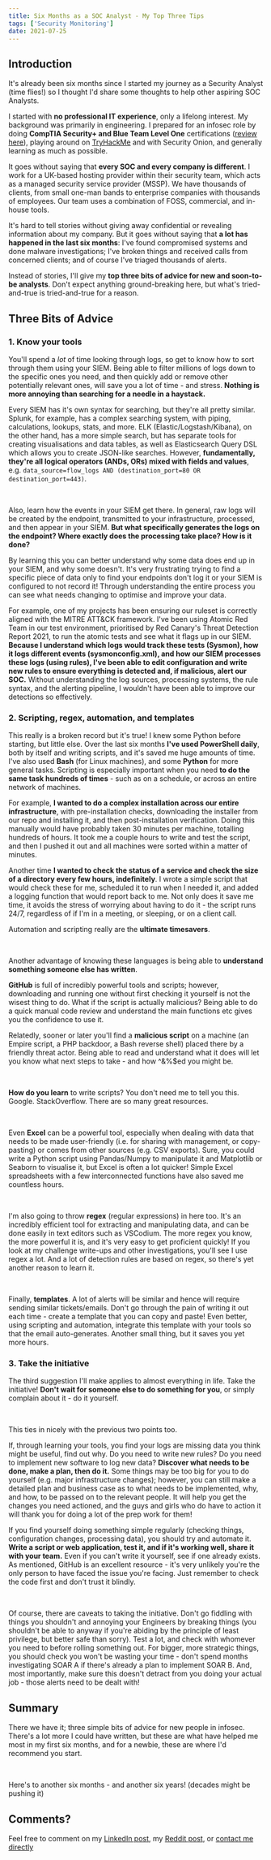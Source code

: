 ```yaml
---
title: Six Months as a SOC Analyst - My Top Three Tips
tags: ['Security Monitoring']
date: 2021-07-25
---
```


## Introduction

It's already been six months since I started my journey as a Security Analyst (time flies!) so I thought I'd share some thoughts to help other aspiring SOC Analysts.

I started with **no professional IT experience**, only a lifelong interest. My background was primarily in engineering. I prepared for an infosec role by doing **CompTIA Security+ and Blue Team Level One** certifications ([review here](http://btl1.gibbins.me)), playing around on [TryHackMe](https://www.jamesgibbins.com/thm-aoc2/) and with Security Onion, and generally learning as much as possible.

It goes without saying that **every SOC and every company is different**. I work for a UK-based hosting provider within their security team, which acts as a managed security service provider (MSSP). We have thousands of clients, from small one-man bands to enterprise companies with thousands of employees. Our team uses a combination of FOSS, commercial, and in-house tools.

It's hard to tell stories without giving away confidential or revealing information about my company. But it goes without saying that **a lot has happened in the last six months**: I've found compromised systems and done malware investigations; I've broken things and received calls from concerned clients; and of course I've triaged thousands of alerts.

Instead of stories, I'll give my **top three bits of advice for new and soon-to-be analysts**. Don't expect anything ground-breaking here, but what's tried-and-true is tried-and-true for a reason.

## Three Bits of Advice

### 1. Know your tools

You'll spend a *lot* of time looking through logs, so get to know how to sort through them using your SIEM. Being able to filter millions of logs down to the specific ones you need, and then quickly add or remove other potentially relevant ones, will save you a lot of time - and stress. **Nothing is more annoying than searching for a needle in a haystack.**

Every SIEM has it's own syntax for searching, but they're all pretty similar. Splunk, for example, has a complex searching system, with piping, calculations, lookups, stats, and more. ELK (Elastic/Logstash/Kibana), on the other hand, has a more simple search, but has separate tools for creating visualisations and data tables, as well as Elasticsearch Query DSL which allows you to create JSON-like searches. However, **fundamentally, they're all logical operators (ANDs, ORs) mixed with fields and values**, e.g. `data_source=flow_logs AND (destination_port=80 OR destination_port=443)`.

<br>

Also, learn how the events in your SIEM get there. In general, raw logs will be created by the endpoint, transmitted to your infrastructure, processed, and then appear in your SIEM. **But what specifically generates the logs on the endpoint? Where exactly does the processing take place? How is it done?**

By learning this you can better understand why some data does end up in your SIEM, and why some doesn't. It's very frustrating trying to find a specific piece of data only to find your endpoints don't log it or your SIEM is configured to not record it! Through understanding the entire process you can see what needs changing to optimise and improve your data.

For example, one of my projects has been ensuring our ruleset is correctly aligned with the MITRE ATT&CK framework. I've been using Atomic Red Team in our test environment, prioritised by Red Canary's Threat Detection Report 2021, to run the atomic tests and see what it flags up in our SIEM. **Because I understand which logs would track these tests (Sysmon), how it logs different events (sysmonconfig.xml), and how our SIEM processes these logs (using rules), I've been able to edit configuration and write new rules to ensure everything is detected and, if malicious, alert our SOC.** Without understanding the log sources, processing systems, the rule syntax, and the alerting pipeline, I wouldn't have been able to improve our detections so effectively.

### 2. Scripting, regex, automation, and templates

This really is a broken record but it's true! I knew some Python before starting, but little else. Over the last six months **I've used PowerShell daily**, both by itself and writing scripts, and it's saved me huge amounts of time. I've also used **Bash** (for Linux machines), and some **Python** for more general tasks. Scripting is especially important when you need **to do the same task hundreds of times** - such as on a schedule, or across an entire network of machines.

For example, **I wanted to do a complex installation across our entire infrastructure**, with pre-installation checks, downloading the installer from our repo and installing it, and then post-installation verification. Doing this manually would have probably taken 30 minutes per machine, totalling hundreds of hours. It took me a couple hours to write and test the script, and then I pushed it out and all machines were sorted within a matter of minutes.

Another time **I wanted to check the status of a service and check the size of a directory every few hours, indefinitely**. I wrote a simple script that would check these for me, scheduled it to run when I needed it, and added a logging function that would report back to me. Not only does it save me time, it avoids the stress of worrying about having to do it - the script runs 24/7, regardless of if I'm in a meeting, or sleeping, or on a client call.

Automation and scripting really are the **ultimate timesavers**.

<br>

Another advantage of knowing these languages is being able to **understand something someone else has written**.

**GitHub** is full of incredibly powerful tools and scripts; however, downloading and running one without first checking it yourself is not the wisest thing to do. What if the script is actually malicious? Being able to do a quick manual code review and understand the main functions etc gives you the confidence to use it.

Relatedly, sooner or later you'll find a **malicious script** on a machine (an Empire script, a PHP backdoor, a Bash reverse shell) placed there by a friendly threat actor. Being able to read and understand what it does will let you know what next steps to take - and how ^&%$ed you might be.

<br>

**How do you learn** to write scripts? You don't need me to tell you this. Google. StackOverflow. There are so many great resources.

<br>

Even **Excel** can be a powerful tool, especially when dealing with data that needs to be made user-friendly (i.e. for sharing with management, or copy-pasting) or comes from other sources (e.g. CSV exports). Sure, you could write a Python script using Pandas/Numpy to manipulate it and Matplotlib or Seaborn to visualise it, but Excel is often a lot quicker! Simple Excel spreadsheets with a few interconnected functions have also saved me countless hours.

<br>

I'm also going to throw **regex** (regular expressions) in here too. It's an incredibly efficient tool for extracting and manipulating data, and can be done easily in text editors such as VSCodium. The more regex you know, the more powerful it is, and it's very easy to get proficient quickly! If you look at my challenge write-ups and other investigations, you'll see I use regex a lot. And a lot of detection rules are based on regex, so there's yet another reason to learn it.

<br>

Finally, **templates**. A lot of alerts will be similar and hence will require sending similar tickets/emails. Don't go through the pain of writing it out each time - create a template that you can copy and paste! Even better, using scripting and automation, integrate this template with your tools so that the email auto-generates. Another small thing, but it saves you yet more hours.

### 3. Take the initiative

The third suggestion I'll make applies to almost everything in life. Take the initiative! **Don't wait for someone else to do something for you**, or simply complain about it - do it yourself.

<br>

This ties in nicely with the previous two points too.

If, through learning your tools, you find your logs are missing data you think might be useful, find out why. Do you need to write new rules? Do you need to implement new software to log new data? **Discover what needs to be done, make a plan, then do it.** Some things may be too big for you to do yourself (e.g. major infrastructure changes); however, you can still make a detailed plan and business case as to what needs to be implemented, why, and how, to be passed on to the relevant people. It will help you get the changes you need actioned, and the guys and girls who do have to action it will thank you for doing a lot of the prep work for them!

If you find yourself doing something simple regularly (checking things, configuration changes, processing data), you should try and automate it. **Write a script or web application, test it, and if it's working well, share it with your team.** Even if you can't write it yourself, see if one already exists. As mentioned, GitHub is an excellent resource - it's very unlikely you're the only person to have faced the issue you're facing. Just remember to check the code first and don't trust it blindly.

<br>

Of course, there are caveats to taking the initiative. Don't go fiddling with things you shouldn't and annoying your Engineers by breaking things (you shouldn't be able to anyway if you're abiding by the principle of least privilege, but better safe than sorry). Test a lot, and check with whomever you need to before rolling something out. For bigger, more strategic things, you should check you won't be wasting your time - don't spend months investigating SOAR A if there's already a plan to implement SOAR B. And, most importantly, make sure this doesn't detract from you doing your actual job - those alerts need to be dealt with!

## Summary

There we have it; three simple bits of advice for new people in infosec. There's a lot more I could have written, but these are what have helped me most in my first six months, and for a newbie, these are where I'd recommend you start.

<br>

Here's to another six months - and another six years! (decades might be pushing it)

## Comments?

Feel free to comment on my [LinkedIn post](https://www.linkedin.com/posts/jamgib_six-months-as-a-soc-analyst-my-top-three-activity-6826133780428918785-7NfO), my [Reddit post](https://www.reddit.com/r/cybersecurity/comments/ot9fdy/six_months_as_a_soc_analyst_my_top_three_tips/), or [contact me directly](https://www.jamesgibbins.com/)